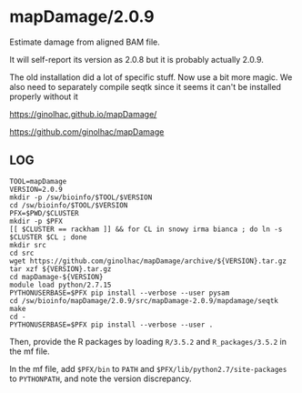 mapDamage/2.0.9
===============

Estimate damage from aligned BAM file.

It will self-report its version as 2.0.8 but it is probably actually 2.0.9.

The old installation did a lot of specific stuff.  Now use a bit more magic.  We also need to separately compile seqtk since it seems it can't be installed properly without it

<https://ginolhac.github.io/mapDamage/>

<https://github.com/ginolhac/mapDamage>


LOG
---

    TOOL=mapDamage
    VERSION=2.0.9
    mkdir -p /sw/bioinfo/$TOOL/$VERSION
    cd /sw/bioinfo/$TOOL/$VERSION
    PFX=$PWD/$CLUSTER
    mkdir -p $PFX
    [[ $CLUSTER == rackham ]] && for CL in snowy irma bianca ; do ln -s $CLUSTER $CL ; done
    mkdir src
    cd src
    wget https://github.com/ginolhac/mapDamage/archive/${VERSION}.tar.gz
    tar xzf ${VERSION}.tar.gz
    cd mapDamage-${VERSION}
    module load python/2.7.15
    PYTHONUSERBASE=$PFX pip install --verbose --user pysam
    cd /sw/bioinfo/mapDamage/2.0.9/src/mapDamage-2.0.9/mapdamage/seqtk
    make
    cd -
    PYTHONUSERBASE=$PFX pip install --verbose --user .

Then, provide the R packages by loading `R/3.5.2` and `R_packages/3.5.2` in the mf file.

In the mf file, add `$PFX/bin` to `PATH` and `$PFX/lib/python2.7/site-packages` to `PYTHONPATH`, and note the version discrepancy.
